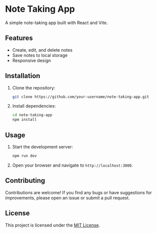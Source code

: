 # Note Taking App

A simple note-taking app built with React and Vite.

## Features

- Create, edit, and delete notes
- Save notes to local storage
- Responsive design

## Installation

1. Clone the repository:

    ```bash
    git clone https://github.com/your-username/note-taking-app.git
    ```

2. Install dependencies:

    ```bash
    cd note-taking-app
    npm install
    ```

## Usage

1. Start the development server:

    ```bash
    npm run dev
    ```

2. Open your browser and navigate to `http://localhost:3000`.

## Contributing

Contributions are welcome! If you find any bugs or have suggestions for improvements, please open an issue or submit a pull request.

## License

This project is licensed under the [MIT License](LICENSE).
